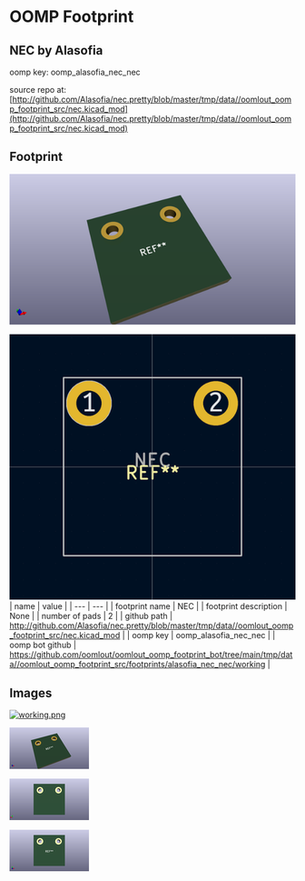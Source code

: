 # OOMP Footprint  
## NEC  by Alasofia  
  
oomp key: oomp_alasofia_nec_nec  
  
source repo at: [http://github.com/Alasofia/nec.pretty/blob/master/tmp/data//oomlout_oomp_footprint_src/nec.kicad_mod](http://github.com/Alasofia/nec.pretty/blob/master/tmp/data//oomlout_oomp_footprint_src/nec.kicad_mod)  
## Footprint  
  
[![working_kicad_pcb_3d.png](working_kicad_pcb_3d_600.png)](working_kicad_pcb_3d.png)  
  
[![working.png](working_600.png)](working.png)  
| name | value | 
| --- | --- | 
| footprint name | NEC | 
| footprint description | None | 
| number of pads | 2 | 
| github path | http://github.com/Alasofia/nec.pretty/blob/master/tmp/data//oomlout_oomp_footprint_src/nec.kicad_mod | 
| oomp key | oomp_alasofia_nec_nec | 
| oomp bot github | https://github.com/oomlout/oomlout_oomp_footprint_bot/tree/main/tmp/data//oomlout_oomp_footprint_src/footprints/alasofia_nec_nec/working | 
## Images  
  
[![working.png](working_140.png)](working.png)  
  
[![working_kicad_pcb_3d.png](working_kicad_pcb_3d_140.png)](working_kicad_pcb_3d.png)  
  
[![working_kicad_pcb_3d_back.png](working_kicad_pcb_3d_back_140.png)](working_kicad_pcb_3d_back.png)  
  
[![working_kicad_pcb_3d_front.png](working_kicad_pcb_3d_front_140.png)](working_kicad_pcb_3d_front.png)  

